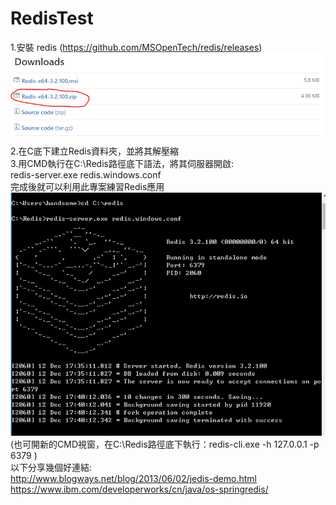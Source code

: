 # RedisTest
1.安裝 redis (https://github.com/MSOpenTech/redis/releases)  
![](https://github.com/HSTsou/RedisTest/blob/master/redisDownload.PNG)  
2.在C底下建立Redis資料夾，並將其解壓縮  
3.用CMD執行在C:\Redis路徑底下語法，將其伺服器開啟:  
redis-server.exe redis.windows.conf  
完成後就可以利用此專案練習Redis應用  
![](https://github.com/HSTsou/RedisTest/blob/master/redisRunServer.PNG)  
(也可開新的CMD視窗，在C:\Redis路徑底下執行：redis-cli.exe -h 127.0.0.1 -p 6379 )  
</br>以下分享幾個好連結:
</br>http://www.blogways.net/blog/2013/06/02/jedis-demo.html 
</br>https://www.ibm.com/developerworks/cn/java/os-springredis/
